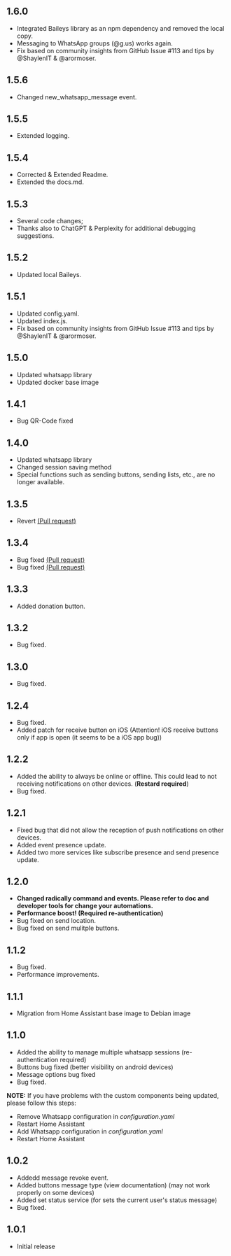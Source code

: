 ## 1.6.0

 - Integrated Baileys library as an npm dependency and removed the local copy.
 - Messaging to WhatsApp groups (@g.us) works again.
 - Fix based on community insights from GitHub Issue #113 and tips by @ShaylenIT & @arormoser.

## 1.5.6

 - Changed new_whatsapp_message event.

## 1.5.5

 - Extended logging.

## 1.5.4

 - Corrected & Extended Readme.
 - Extended the docs.md.
   
## 1.5.3

 - Several code changes;
 - Thanks also to ChatGPT & Perplexity for additional debugging suggestions.
 
## 1.5.2

 - Updated local Baileys.

## 1.5.1

 - Updated config.yaml.
 - Updated index.js.
 - Fix based on community insights from GitHub Issue #113 and tips by @ShaylenIT & @arormoser.


## 1.5.0

- Updated whatsapp library
- Updated docker base image

## 1.4.1

- Bug QR-Code fixed

## 1.4.0

- Updated whatsapp library
- Changed session saving method
- Special functions such as sending buttons, sending lists, etc., are no longer available.

## 1.3.5

- Revert [(Pull request)](https://github.com/giuseppecastaldo/ha-addons/pull/33)

## 1.3.4

- Bug fixed [(Pull request)](https://github.com/giuseppecastaldo/ha-addons/pull/33)
- Bug fixed [(Pull request)](https://github.com/giuseppecastaldo/ha-addons/pull/55)

## 1.3.3

- Added donation button.

## 1.3.2

- Bug fixed.

## 1.3.0

- Bug fixed.

## 1.2.4

- Bug fixed.
- Added patch for receive button on iOS (Attention! iOS receive buttons only if app is open (it seems to be a iOS app bug))

## 1.2.2

- Added the ability to always be online or offline. This could lead to not receiving notifications on other devices. (**Restard required**)
- Bug fixed.

## 1.2.1

- Fixed bug that did not allow the reception of push notifications on other devices.
- Added event presence update.
- Added two more services like subscribe presence and send presence update.

## 1.2.0

- **Changed radically command and events. Please refer to doc and developer tools for change your automations.**
- **Performance boost! (Required re-authentication)**
- Bug fixed on send location.
- Bug fixed on send mulitple buttons.

## 1.1.2

- Bug fixed.
- Performance improvements.

## 1.1.1

- Migration from Home Assistant base image to Debian image

## 1.1.0

- Added the ability to manage multiple whatsapp sessions (re-authentication required)
- Buttons bug fixed (better visibility on android devices)
- Message options bug fixed
- Bug fixed.

**NOTE:** If you have problems with the custom components being updated, please follow this steps:

- Remove Whatsapp configuration in _configuration.yaml_
- Restart Home Assistant
- Add Whatsapp configuration in _configuration.yaml_
- Restart Home Assistant

## 1.0.2

- Addedd message revoke event.
- Added buttons message type (view documentation) (may not work properly on some devices)
- Added set status service (for sets the current user's status message)
- Bug fixed.

## 1.0.1

- Initial release
